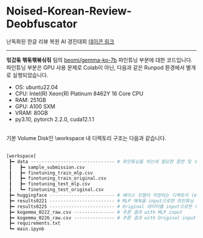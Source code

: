 # Noised-Korean-Review-Deobfuscator

난독화된 한글 리뷰 복원 AI 경진대회 [데이콘 링크](https://dacon.io/competitions/official/236446/overview/description)

---

**읶겄돆 핶돆핶볶싞짂** 팀의 [beomi/gemma-ko-7b](https://huggingface.co/beomi/gemma-ko-7b) 파인튜닝 부분에 대한 코드입니다. <br/>
파인튜닝 부분은 GPU 사용 문제로 Colab이 아닌, 다음과 같은 Runpod 환경에서 별개로 실행되었습니다. <br/>

* OS: ubuntu22.04
* CPU: Intel(R) Xeon(R) Platinum 8462Y 16 Core CPU
* RAM: 251GB
* GPU: A100 SXM
* VRAM: 80GB
* py3.10, pytorch 2.2.0, cuda12.1.1

<br/>
기본 Volume Disk인 \workspace 내 디렉토리 구조는 다음과 같습니다. <br/>
<br/>

```python
[workspace]
 ┣━ data ------------------------------- # 파인튜닝을 하는데 필요한 훈련 및 추론 데이터
 ┃   ┣━ sample_submission.csv
 ┃   ┣━ finetuning_train_mlp.csv
 ┃   ┣━ finetuning_train_original.csv
 ┃   ┣━ finetuning_test_mlp.csv
 ┃   ┗━ finetuning_test_original.csv
 ┣━ huggingface ------------------------ # 베이스 모델이 저장되는 디렉토리 (empty)
 ┣━ results0221 ------------------------ # MLP 해독을 input으로한 파인튜닝 (empty)
 ┣━ results0225 ------------------------ # Original 데이터를 input으로한 파인튜닝 (empty)
 ┣━ kogemma_0222_raw.csv --------------- # 추론 결과 with MLP input
 ┣━ kogemma_0226_raw.csv --------------- # 추론 결과 with Original input
 ┣━ requirements.txt
 ┗━ main.ipynb
```
